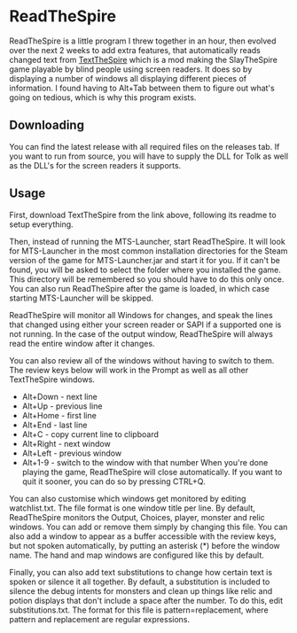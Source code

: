 # ReadTheSpire

ReadTheSpire is a little program I threw together in an hour, then evolved over the next 2 weeks to add extra features, that automatically reads changed text from [TextTheSpire](https://github.com/Wensber/TextTheSpire) which is a mod making the SlayTheSpire game playable by blind people using screen readers. It does so by displaying a number of windows all displaying different pieces of information. I found having to Alt+Tab between them to figure out what's going on tedious, which is why this program exists.
## Downloading

You can find the latest release with all required files on the releases tab. If you want to run from source, you will have to supply the DLL for Tolk as well as the DLL's for the screen readers it supports.

## Usage

First, download TextTheSpire from the link above, following its readme to setup everything.

Then, instead of running the MTS-Launcher, start ReadTheSpire. It will look for MTS-Launcher in the most common installation directories for the Steam version of the game for MTS-Launcher.jar and start it for you. If it can't be found, you will be asked to select the folder where you installed the game. This directory will be remembered so you should have to do this only once. You can also run ReadTheSpire after the game is loaded, in which case starting MTS-Launcher will be skipped.

ReadTheSpire will monitor all Windows for changes, and speak the lines that changed using either your screen reader or SAPI if a supported one is not running. In the case of the output window, ReadTheSpire will always read the entire window after it changes.

You can also review all of the windows without having to switch to them. The review keys below will work in the Prompt as well as all other TextTheSpire windows.

- Alt+Down - next line
- Alt+Up - previous line
- Alt+Home - first line
- Alt+End - last line
- Alt+C - copy current line to clipboard
- Alt+Right - next window
- Alt+Left - previous window
- Alt+1-9 - switch to the window with that number
When you're done playing the game, ReadTheSpire will close automatically. If you want to quit it sooner, you can do so by pressing CTRL+Q.

You can also customise which windows get monitored by editing watchlist.txt. The file format is one window title per line. By default, ReadTheSpire monitors the Output, Choices, player, monster and relic windows. You can add or remove them simply by changing this file. You can also add a window to appear as a buffer accessible with the review keys, but not spoken automatically, by putting an asterisk (*) before the window name. The hand and map windows are configured like this by default.

Finally, you can also add text substitutions to change how certain text is spoken or silence it all together. By default, a substitution is included to silence the debug intents for monsters and clean up things like relic and potion displays that don't include a space after the number. 
To do this, edit substitutions.txt. The format for this file is pattern=replacement, where pattern and replacement are regular expressions.